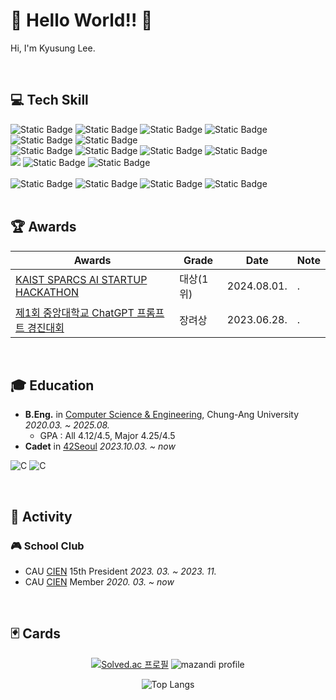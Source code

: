 # 🦔 Hello World!! 🦔
 Hi, I'm Kyusung Lee.



<br>

## 💻 Tech Skill
<div>
  <img alt="Static Badge" src="https://img.shields.io/badge/C-%23A8B9CC?style=for-the-badge&logo=C&logoColor=%23FFFFFF">
  <img alt="Static Badge" src="https://img.shields.io/badge/C%2B%2B-%2300599C?style=for-the-badge&logo=C%2B%2B">
  <img alt="Static Badge" src="https://img.shields.io/badge/C%23-239120?style=for-the-badge&logo=c-sharp&logoColor=white">
  <img alt="Static Badge" src="https://img.shields.io/badge/Python-14354C?style=for-the-badge&logo=python&logoColor=white">
  <img alt="Static Badge" src="https://img.shields.io/badge/Java-ED8B00?style=for-the-badge&logo=openjdk&logoColor=white">
  <img alt="Static Badge" src="https://img.shields.io/badge/MySQL-00000F?style=for-the-badge&logo=mysql&logoColor=white">
</div>
<div>
  <img alt="Static Badge" src="https://img.shields.io/badge/Unity-100000?style=for-the-badge&logo=unity&logoColor=white">
  <img alt="Static Badge" src="https://img.shields.io/badge/HTML-239120?style=for-the-badge&logo=html5&logoColor=white">
  <img alt="Static Badge" src="https://img.shields.io/badge/CSS-239120?&style=for-the-badge&logo=css3&logoColor=white">
  <img alt="Static Badge" src="https://img.shields.io/badge/React-20232A?style=for-the-badge&logo=react&logoColor=61DAFB">
</div>

<div>
  <img src="https://img.shields.io/badge/git%20-%23F05032.svg?&style=for-the-badge&logo=git&logoColor=white"/>
  <img alt="Static Badge" src ="https://img.shields.io/badge/vim-019733.svg?&style=for-the-badge&logo=vim&logoColor=white"/>
  <img alt="Static Badge" src ="https://img.shields.io/badge/NeoVim-%2357A143.svg?&style=for-the-badge&logo=neovim&logoColor=white"/>
</div>
<br>
<div>
  <img alt="Static Badge" src="https://img.shields.io/badge/Microsoft_PowerPoint-B7472A?style=for-the-badge&logo=microsoft-powerpoint&logoColor=white">
  <img alt="Static Badge" src="https://img.shields.io/badge/Microsoft_Excel-217346?style=for-the-badge&logo=microsoft-excel&logoColor=white">
  <img alt="Static Badge" src="https://img.shields.io/badge/Microsoft_Word-2B579A?style=for-the-badge&logo=microsoft-word&logoColor=white">
  <img alt="Static Badge" src="https://img.shields.io/badge/Notion-%23000000.svg?style=for-the-badge&logo=notion&logoColor=white">
</div>

<br>

## 🏆 Awards

|Awards|Grade|Date|Note|
|---|---|---|---|
| [KAIST SPARCS AI STARTUP HACKATHON](https://www.newsis.com/view/NISX20240801_0002835278) | 대상(1위) | 2024.08.01. | . |
| [제1회 중앙대학교 ChatGPT 프롬프트 경진대회](https://news.cau.ac.kr/cms/FR_CON/BoardView.do?MENU_ID=10&CONTENTS_NO=&SITE_NO=5&BOARD_SEQ=1&BOARD_CATEGORY_NO=&P_TAB_NO=&TAB_NO=&BBS_SEQ=7435) | 장려상 | 2023.06.28. | . |

<br>

## 🎓 Education
- **B.Eng.** in [Computer Science & Engineering](https://cse.cau.ac.kr/main.php), Chung-Ang University *2020.03. ~ 2025.08.*
  - GPA : All 4.12/4.5, Major 4.25/4.5
- **Cadet** in [42Seoul](https://42seoul.kr) *2023.10.03. ~ now*
  
![C](https://img.shields.io/badge/Chung--Ang%20Univ.-386FBA?style=flat-square&logo=c&logoColor=white)
![C](https://img.shields.io/badge/42Seoul-000000?style=flat-square&logo=42&logoColor=white)


<br>

## 🍅 Activity
### 🎮 School Club

- CAU [CIEN](https://con.cien.or.kr/) 15th President *2023. 03. ~ 2023. 11.*
- CAU [CIEN](https://con.cien.or.kr/) Member *2020. 03. ~ now*


<br>

## 🃏 Cards
<div align="center">

[![Solved.ac 프로필](http://mazassumnida.wtf/api/v2/generate_badge?boj=tastypotato245)](https://solved.ac/tastypotato245)
![mazandi profile](http://mazandi.herokuapp.com/api?handle=tastypotato245&theme=white)

</div>

<div align="center">

![Top Langs](https://github-readme-stats.vercel.app/api/top-langs/?username=Tastypotato245&layout=compact&theme=onedark)

</div>


